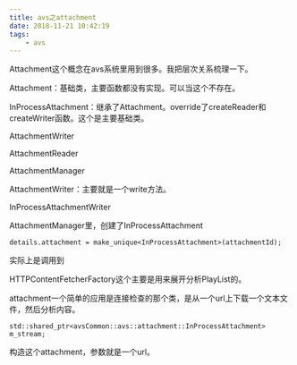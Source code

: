 ```yaml
---
title: avs之attachment
date: 2018-11-21 10:42:19
tags:
	- avs
---
```




Attachment这个概念在avs系统里用到很多。我把层次关系梳理一下。

Attachment：基础类，主要函数都没有实现。可以当这个不存在。

InProcessAttachment：继承了Attachment。override了createReader和createWriter函数。这个是主要基础类。

AttachmentWriter

AttachmentReader

AttachmentManager



AttachmentWriter：主要就是一个write方法。

InProcessAttachmentWriter



AttachmentManager里，创建了InProcessAttachment

```
details.attachment = make_unique<InProcessAttachment>(attachmentId);
```

实际上是调用到



HTTPContentFetcherFactory这个主要是用来展开分析PlayList的。



attachment一个简单的应用是连接检查的那个类，是从一个url上下载一个文本文件，然后分析内容。

```
std::shared_ptr<avsCommon::avs::attachment::InProcessAttachment> m_stream;
```

构造这个attachment，参数就是一个url。

